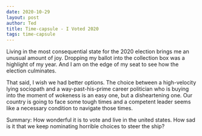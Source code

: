 ```yaml
---
date: 2020-10-29
layout: post
author: Ted
title: Time-capsule - I Voted 2020
tags: time-capsule
---
```

Living in the most consequential state for the 2020 election brings me an unusual amount of joy. Dropping my ballot into the collection box was a highlight of my year. And I am on the edge of my seat to see how the election culminates. 

That said, I wish we had better options. The choice between a high-velocity lying sociopath and a way-past-his-prime career politician who is buying into the moment of wokeness is an easy one, but a disheartening one. Our country is going to face some tough times and a competent leader seems like a necessary condition to navigate those times.

Summary: How wonderful it is to vote and live in the united states. How sad is it that we keep nominating horrible choices to steer the ship?
